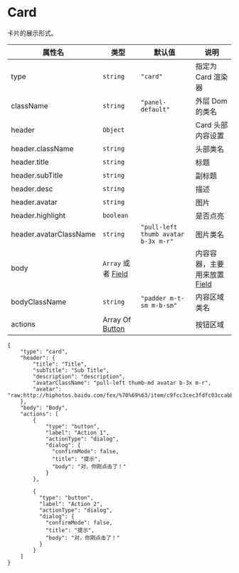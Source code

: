 # Card

卡片的展示形式。

| 属性名                 | 类型                             | 默认值                              | 说明                                       |
| ---------------------- | -------------------------------- | ----------------------------------- | ------------------------------------------ |
| type                   | `string`                         | `"card"`                            | 指定为 Card 渲染器                         |
| className              | `string`                         | `"panel-default"`                   | 外层 Dom 的类名                            |
| header                 | `Object`                         |                                     | Card 头部内容设置                          |
| header.className       | `string`                         |                                     | 头部类名                                   |
| header.title           | `string`                         |                                     | 标题                                       |
| header.subTitle        | `string`                         |                                     | 副标题                                     |
| header.desc            | `string`                         |                                     | 描述                                       |
| header.avatar          | `string`                         |                                     | 图片                                       |
| header.highlight       | `boolean`                        |                                     | 是否点亮                                   |
| header.avatarClassName | `string`                         | `"pull-left thumb avatar b-3x m-r"` | 图片类名                                   |
| body                   | `Array` 或者 [Field](./Field.md) |                                     | 内容容器，主要用来放置 [Field](./Field.md) |
| bodyClassName          | `string`                         | `"padder m-t-sm m-b-sm"`            | 内容区域类名                               |
| actions                | Array Of [Button](./Button.md)   |                                     | 按钮区域                                   |

```schema:height="300" scope="body"
{
    "type": "card",
    "header": {
        "title": "Title",
        "subTitle": "Sub Title",
        "description": "description",
        "avatarClassName": "pull-left thumb-md avatar b-3x m-r",
        "avatar": "raw:http://hiphotos.baidu.com/fex/%70%69%63/item/c9fcc3cec3fdfc03ccabb38edd3f8794a4c22630.jpg"
    },
    "body": "Body",
    "actions": [
        {
            "type": "button",
            "label": "Action 1",
            "actionType": "dialog",
            "dialog": {
              "confirmMode": false,
              "title": "提示",
              "body": "对，你刚点击了！"
            }
        },

        {
          "type": "button",
          "label": "Action 2",
          "actionType": "dialog",
          "dialog": {
            "confirmMode": false,
            "title": "提示",
            "body": "对，你刚点击了！"
          }
        }
    ]
}
```
